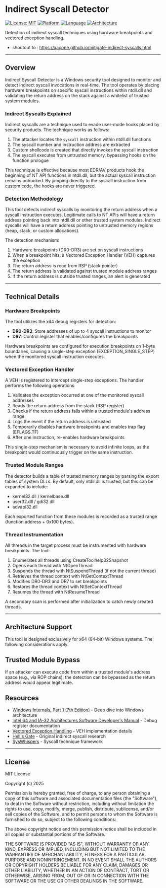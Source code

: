 # Indirect Syscall Detector

[![License: MIT](https://img.shields.io/badge/License-MIT-yellow.svg)](https://opensource.org/licenses/MIT)
[![Platform](https://img.shields.io/badge/platform-Windows-0078d4.svg)](https://www.microsoft.com/windows)
[![Language](https://img.shields.io/badge/language-C%2B%2B-00599c.svg)](https://isocpp.org/)
[![Architecture](https://img.shields.io/badge/arch-x64-red.svg)](https://en.wikipedia.org/wiki/X86-64)

Detection of indirect syscall techniques using hardware breakpoints and vectored exception handling.
- shoutout to : https://xacone.github.io/mitigate-indirect-syscalls.html
---

## Overview

Indirect Syscall Detector is a Windows security tool designed to monitor and detect indirect syscall invocations in real-time. The tool operates by placing hardware breakpoints on specific syscall instructions within ntdll.dll and validating the return address on the stack against a whitelist of trusted system modules.

### Indirect Syscalls Explained

Indirect syscalls are a technique used to evade user-mode hooks placed by security products. The technique works as follows:

1. The attacker locates the `syscall` instruction within ntdll.dll functions
2. The syscall number and instruction address are extracted
3. Custom shellcode is created that directly invokes the syscall instruction
4. The syscall executes from untrusted memory, bypassing hooks on the function prologue

This technique is effective because most EDR/AV products hook the beginning of NT API functions in ntdll.dll, but the actual syscall instruction remains unhooked. By jumping directly to the syscall instruction from custom code, the hooks are never triggered.

### Detection Methodology

This tool detects indirect syscalls by monitoring the return address when a syscall instruction executes. Legitimate calls to NT APIs will have a return address pointing back into ntdll.dll or other trusted system modules. Indirect syscalls will have a return address pointing to untrusted memory regions (heap, stack, or custom allocations).

The detection mechanism:
1. Hardware breakpoints (DR0-DR3) are set on syscall instructions
2. When a breakpoint hits, a Vectored Exception Handler (VEH) captures the exception
3. The return address is read from RSP (stack pointer)
4. The return address is validated against trusted module address ranges
5. If the return address is outside trusted ranges, an alert is generated

---

## Technical Details

### Hardware Breakpoints

The tool utilizes the x64 debug registers for detection:
- **DR0-DR3**: Store addresses of up to 4 syscall instructions to monitor
- **DR7**: Control register that enables/configures the breakpoints

Hardware breakpoints are configured for execution breakpoints on 1-byte boundaries, causing a single-step exception (EXCEPTION_SINGLE_STEP) when the monitored syscall instruction executes.

### Vectored Exception Handler

A VEH is registered to intercept single-step exceptions. The handler performs the following operations:

1. Validates the exception occurred at one of the monitored syscall addresses
2. Reads the return address from the stack (RSP register)
3. Checks if the return address falls within a trusted module's address range
4. Logs the event if the return address is untrusted
5. Temporarily disables hardware breakpoints and enables trap flag (EFLAGS.TF)
6. After one instruction, re-enables hardware breakpoints

This single-step mechanism is necessary to avoid infinite loops, as the breakpoint would continuously trigger on the same instruction.

### Trusted Module Ranges

The detector builds a table of trusted memory ranges by parsing the export tables of system DLLs. By default, only ntdll.dll is trusted, but this can be expanded to include:
- kernel32.dll / kernelbase.dll
- user32.dll / gdi32.dll
- advapi32.dll

Each exported function from these modules is recorded as a trusted range (function address + 0x100 bytes).

### Thread Instrumentation

All threads in the target process must be instrumented with hardware breakpoints. The tool:
1. Enumerates all threads using CreateToolhelp32Snapshot
2. Opens each thread with NtOpenThread
3. Suspends the thread with NtSuspendThread (if not the current thread)
4. Retrieves the thread context with NtGetContextThread
5. Modifies DR0-DR3 and DR7 to set breakpoints
6. Restores the thread context with NtSetContextThread
7. Resumes the thread with NtResumeThread

A secondary scan is performed after initialization to catch newly created threads.

---

## Architecture Support

This tool is designed exclusively for x64 (64-bit) Windows systems. The following considerations apply:

## Trusted Module Bypass
If an attacker can execute code from within a trusted module's address space (e.g., via ROP chains), the detection can be bypassed as the return address would appear legitimate.

## Resources

- [Windows Internals, Part 1 (7th Edition)](https://learn.microsoft.com/en-us/sysinternals/resources/windows-internals) - Deep dive into Windows architecture
- [Intel 64 and IA-32 Architectures Software Developer's Manual](https://www.intel.com/content/www/us/en/developer/articles/technical/intel-sdm.html) - Debug register documentation
- [Vectored Exception Handling](https://docs.microsoft.com/en-us/windows/win32/debug/vectored-exception-handling) - VEH implementation details
- [Hell's Gate](https://github.com/am0nsec/HellsGate) - Original indirect syscall research
- [SysWhispers](https://github.com/jthuraisamy/SysWhispers) - Syscall technique framework

---

## License

MIT License

Copyright (c) 2025

Permission is hereby granted, free of charge, to any person obtaining a copy
of this software and associated documentation files (the "Software"), to deal
in the Software without restriction, including without limitation the rights
to use, copy, modify, merge, publish, distribute, sublicense, and/or sell
copies of the Software, and to permit persons to whom the Software is
furnished to do so, subject to the following conditions:

The above copyright notice and this permission notice shall be included in all
copies or substantial portions of the Software.

THE SOFTWARE IS PROVIDED "AS IS", WITHOUT WARRANTY OF ANY KIND, EXPRESS OR
IMPLIED, INCLUDING BUT NOT LIMITED TO THE WARRANTIES OF MERCHANTABILITY,
FITNESS FOR A PARTICULAR PURPOSE AND NONINFRINGEMENT. IN NO EVENT SHALL THE
AUTHORS OR COPYRIGHT HOLDERS BE LIABLE FOR ANY CLAIM, DAMAGES OR OTHER
LIABILITY, WHETHER IN AN ACTION OF CONTRACT, TORT OR OTHERWISE, ARISING FROM,
OUT OF OR IN CONNECTION WITH THE SOFTWARE OR THE USE OR OTHER DEALINGS IN THE
SOFTWARE.
